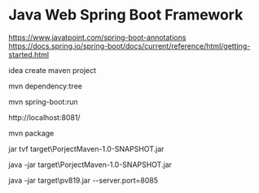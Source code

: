 Java Web Spring Boot Framework
=============================
https://www.javatpoint.com/spring-boot-annotations
https://docs.spring.io/spring-boot/docs/current/reference/html/getting-started.html

idea create maven project

mvn dependency:tree

mvn spring-boot:run

http://localhost:8081/

mvn package

jar tvf target\PorjectMaven-1.0-SNAPSHOT.jar

java -jar target\PorjectMaven-1.0-SNAPSHOT.jar

java -jar target\pv819.jar --server.port=8085